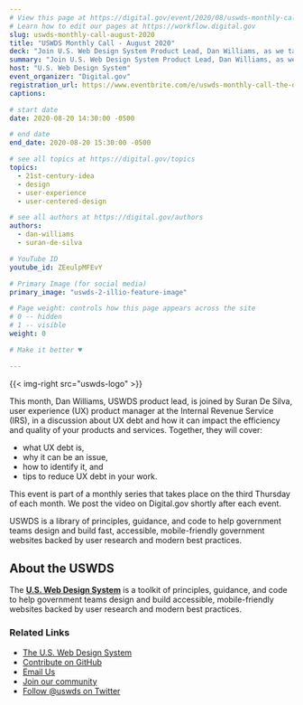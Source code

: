 ```yaml
---
# View this page at https://digital.gov/event/2020/08/uswds-monthly-call-august-2020
# Learn how to edit our pages at https://workflow.digital.gov
slug: uswds-monthly-call-august-2020
title: "USWDS Monthly Call - August 2020"
deck: "Join U.S. Web Design System Product Lead, Dan Williams, as we talk about the design system and answer your questions."
summary: "Join U.S. Web Design System Product Lead, Dan Williams, as we talk about the design system and answer your questions."
host: "U.S. Web Design System"
event_organizer: "Digital.gov"
registration_url: https://www.eventbrite.com/e/uswds-monthly-call-the-design-system-and-ux-debt-tickets-113824638558
captions: 

# start date
date: 2020-08-20 14:30:00 -0500

# end date
end_date: 2020-08-20 15:30:00 -0500

# see all topics at https://digital.gov/topics
topics: 
  - 21st-century-idea
  - design
  - user-experience
  - user-centered-design

# see all authors at https://digital.gov/authors
authors: 
  - dan-williams
  - suran-de-silva

# YouTube ID
youtube_id: ZEeulpMFEvY

# Primary Image (for social media)
primary_image: "uswds-2-illio-feature-image"

# Page weight: controls how this page appears across the site
# 0 -- hidden
# 1 -- visible
weight: 0

# Make it better ♥

---
```


{{< img-right src="uswds-logo" >}}

This month, Dan Williams, USWDS product lead, is joined by Suran De Silva, user experience (UX) product manager at the Internal Revenue Service (IRS), in a discussion about UX debt and how it can impact the efficiency and quality of your products and services. Together, they will cover: 

* what UX debt is, 
* why it can be an issue, 
* how to identify it, and 
* tips to reduce UX debt in your work.

This event is part of a monthly series that takes place on the third Thursday of each month. We post the video on Digital.gov shortly after each event.

USWDS is a library of principles, guidance, and code to help government teams design and build fast, accessible, mobile-friendly government websites backed by user research and modern best practices.

## About the USWDS 

The [**U.S. Web Design System**](https://designsystem.digital.gov/) is a toolkit of principles, guidance, and code to help government teams design and build accessible, mobile-friendly websites backed by user research and modern best practices. 

### Related Links 

- [The U.S. Web Design System](https://designsystem.digital.gov/)
- [Contribute on GitHub](https://github.com/uswds/uswds/issues)
- [Email Us](mailto:uswds@support.digitalgov.gov)
- [Join our community](https://digital.gov/communities/uswds/)
- [Follow @uswds on Twitter](https://twitter.com/uswds)
